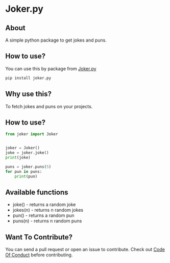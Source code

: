 # Joker.py


## About

A simple python package to get jokes and puns.

## How to use?

You can use this by package from [Joker.py](https://pypi.org/project/joker.py/)
```sh
pip install joker.py
```

## Why use this?

To fetch jokes and puns on your projects.

## How to use?

```py
from joker import Joker


joker = Joker()
joke = joker.joke()
print(joke)

puns = joker.puns(5)
for pun in puns:
    print(pun)

```

## Available functions

- joke() - returns a random joke
- jokes(n) - returns n random jokes
- pun() - returns a random pun
- puns(n) - returns n random puns

## Want To Contribute?

You can send a pull request or open an issue to contribute.
Check out [Code Of Conduct](CODE_OF_CONDUCT.md) before contributing.